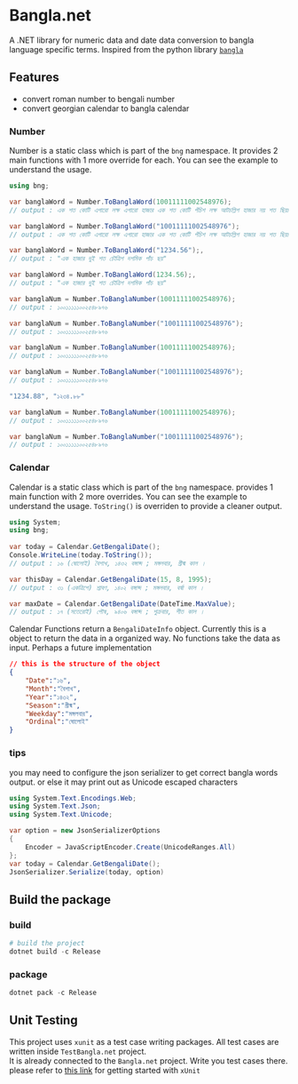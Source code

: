 # Bangla.net

A .NET library for numeric data and date data conversion to bangla language specific terms. Inspired from the python library [`bangla`](https://github.com/arsho/bangla)

## Features

- convert roman number to bengali number
- convert georgian calendar to bangla calendar

### Number

Number is a static class which is part of the `bng` namespace. It provides 2 main functions with 1 more override for each. You can see the example to understand the usage.

```cs
using bng;

var banglaWord = Number.ToBanglaWord(10011111002548976);
// output : এক শত কোটি এগারো লক্ষ এগারো হাজার এক শত কোটি পঁচিশ লক্ষ আটচল্লিশ হাজার নয় শত ছিয়াত্তর

var banglaWord = Number.ToBanglaWord("10011111002548976");
// output : এক শত কোটি এগারো লক্ষ এগারো হাজার এক শত কোটি পঁচিশ লক্ষ আটচল্লিশ হাজার নয় শত ছিয়াত্তর

var banglaWord = Number.ToBanglaWord("1234.56");, 
// output : "এক হাজার দুই শত চৌত্রিশ দশমিক পাঁচ ছয়"

var banglaWord = Number.ToBanglaWord(1234.56);, 
// output : "এক হাজার দুই শত চৌত্রিশ দশমিক পাঁচ ছয়"

var banglaNum = Number.ToBanglaNumber(10011111002548976);
// output : ১০০১১১১১০০২৫৪৮৯৭৬

var banglaNum = Number.ToBanglaNumber("10011111002548976");
// output : ১০০১১১১১০০২৫৪৮৯৭৬

var banglaNum = Number.ToBanglaNumber(10011111002548976);
// output : ১০০১১১১১০০২৫৪৮৯৭৬

var banglaNum = Number.ToBanglaNumber("10011111002548976");
// output : ১০০১১১১১০০২৫৪৮৯৭৬

"1234.88", "১২৩৪.৮৮"

var banglaNum = Number.ToBanglaNumber(10011111002548976);
// output : ১০০১১১১১০০২৫৪৮৯৭৬

var banglaNum = Number.ToBanglaNumber("10011111002548976");
// output : ১০০১১১১১০০২৫৪৮৯৭৬
```

### Calendar

Calendar is a static class which is part of the `bng` namespace.
provides 1 main function with 2 more overrides. You can see the example to understand the usage. `ToString()` is overriden to provide a cleaner output.

```cs
using System;
using bng;
 
var today = Calendar.GetBengaliDate();
Console.WriteLine(today.ToString());
// output : ১৬ (ষোলোই) বৈশাখ, ১৪৩২ বঙ্গাব্দ ; মঙ্গলবার, গ্রীষ্ম কাল ।

var thisDay = Calendar.GetBengaliDate(15, 8, 1995);
// output : ৩১ (একত্রিশে) শ্রাবণ, ১৪০২ বঙ্গাব্দ ; মঙ্গলবার, বর্ষা কাল ।

var maxDate = Calendar.GetBengaliDate(DateTime.MaxValue);
// output : ১৭ (সতেরোই) পৌষ, ৯৪০৬ বঙ্গাব্দ ; শুক্রবার, শীত কাল ।
```

Calendar Functions return a `BengaliDateInfo` object. Currently this is a object to return the data in a organized way. No functions take the data as input. Perhaps a future implementation

```json
// this is the structure of the object
{
    "Date":"১৬",
    "Month":"বৈশাখ",
    "Year":"১৪৩২",
    "Season":"গ্রীষ্ম",
    "Weekday":"মঙ্গলবার",
    "Ordinal":"ষোলোই"
}
```

### tips

you may need to configure the json serializer to get correct bangla words output. or else it may print out as Unicode escaped characters

```cs
using System.Text.Encodings.Web;
using System.Text.Json;
using System.Text.Unicode;

var option = new JsonSerializerOptions
{
    Encoder = JavaScriptEncoder.Create(UnicodeRanges.All)
};
var today = Calendar.GetBengaliDate();
JsonSerializer.Serialize(today, option)
```

## Build the package

### build

```powershell
# build the project
dotnet build -c Release
```

### package

```powershell
dotnet pack -c Release
```

## Unit Testing

This project uses `xunit` as a test case writing packages. All test cases are written inside `TestBangla.net` project.  
It is already connected to the `Bangla.net` project. Write  you test cases there.  
please refer to [this link](https://xunit.net/docs/getting-started/v3/cmdline#write-your-first-tests) for getting started with `xUnit`
